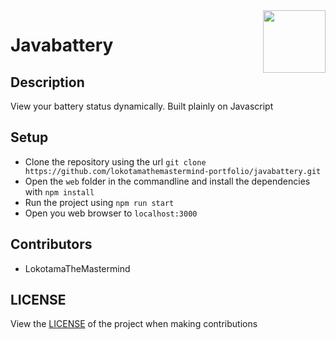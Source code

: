 <div><img align="right" width=100 height=100 src="web/public/images/favicon.ico"></div>

# Javabattery

## Description

View your battery status dynamically. Built plainly on Javascript

## Setup

- Clone the repository using the url `git clone https://github.com/lokotamathemastermind-portfolio/javabattery.git`
- Open the `web` folder in the commandline and install the dependencies with `npm install`
- Run the project using `npm run start`
- Open you web browser to `localhost:3000`


## Contributors

- LokotamaTheMastermind

## LICENSE

View the [LICENSE](LICENSE) of the project when making contributions
